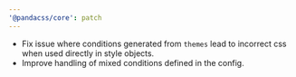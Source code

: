```yaml
---
'@pandacss/core': patch
---
```


- Fix issue where conditions generated from `themes` lead to incorrect css when used directly in style objects.
- Improve handling of mixed conditions defined in the config.
